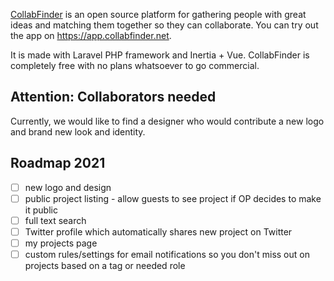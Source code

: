 [CollabFinder](https://collabfinder.net) is an open source platform for gathering people with great ideas and matching them together so they can collaborate. You can try out the app on https://app.collabfinder.net.

It is made with Laravel PHP framework and Inertia + Vue. CollabFinder is completely free with no plans whatsoever to go commercial.

## Attention: Collaborators needed

Currently, we would like to find a designer who would contribute a new logo and brand new look and identity.

## Roadmap 2021

-   [ ] new logo and design
-   [ ] public project listing - allow guests to see project if OP decides to make it public
-   [ ] full text search
-   [ ] Twitter profile which automatically shares new project on Twitter
-   [ ] my projects page
-   [ ] custom rules/settings for email notifications so you don't miss out on projects based on a tag or needed role
